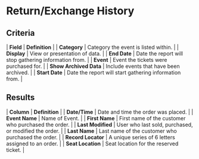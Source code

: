 # Return/Exchange History

## Criteria

| **Field** | **Definition** |
| **Category** | Category the event is listed within. |
| **Display** | View or presentation of data. |
| **End Date** | Date the report will stop gathering information from. |
| **Event** | Event the tickets were purchased for. |
| **Show Archived Data** | Include events that have been archived. |
| **Start Date** | Date the report will start gathering information from. |

## Results

| **Column** | **Definition** |
| **Date/Time** | Date and time the order was placed. |
| **Event Name** | Name of Event. |
| **First Name** | First name of the customer who purchased the order. |
| **Last Modified** | User who last sold, purchased, or modified the order. |
| **Last Name** | Last name of the customer who purchased the order. |
| **Record Locator** | A unique series of 6 letters assigned to an order. |
| **Seat Location** | Seat location for the reserved ticket. |

